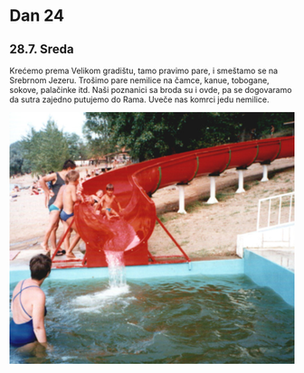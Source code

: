 # Dan 24

## 28.7. Sreda

Krećemo prema Velikom gradištu, tamo pravimo pare, i smeštamo se na Srebrnom Jezeru. Trošimo pare nemilice na čamce, kanue, tobogane, sokove, palačinke itd. Naši poznanici sa broda su i ovde, pa se dogovaramo da sutra zajedno putujemo do Rama. Uveče nas komrci jedu nemilice.

![Tobogan](./img/tobogan.jpg)

